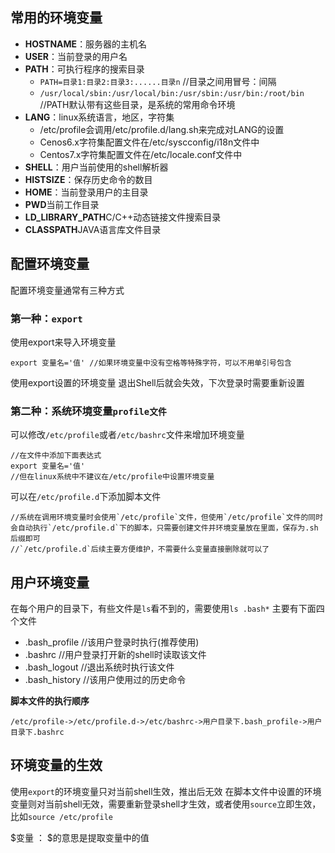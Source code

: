 ## 常用的环境变量

- **HOSTNAME**：服务器的主机名
- **USER**：当前登录的用户名
- **PATH**：可执行程序的搜索目录
  - `PATH=目录1:目录2:目录3:......目录n`  //目录之间用冒号：间隔
  - `/usr/local/sbin:/usr/local/bin:/usr/sbin:/usr/bin:/root/bin` //PATH默认带有这些目录，是系统的常用命令环境
- **LANG**：linux系统语言，地区，字符集
  - /etc/profile会调用/etc/profile.d/lang.sh来完成对LANG的设置
  - Cenos6.x字符集配置文件在/etc/syscconfig/i18n文件中
  - Centos7.x字符集配置文件在/etc/locale.conf文件中
- **SHELL**：用户当前使用的shell解析器
- **HISTSIZE**：保存历史命令的数目
- **HOME**：当前登录用户的主目录
- **PWD**当前工作目录
- **LD_LIBRARY_PATH**C/C++动态链接文件搜索目录
- **CLASSPATH**JAVA语言库文件目录


## 配置环境变量
配置环境变量通常有三种方式

### 第一种：`export`
使用export来导入环境变量

    export 变量名='值' //如果环境变量中没有空格等特殊字符，可以不用单引号包含

使用export设置的环境变量 退出Shell后就会失效，下次登录时需要重新设置


### 第二种：系统环境变量`profile文件`

可以修改`/etc/profile`或者`/etc/bashrc`文件来增加环境变量

    //在文件中添加下面表达式
    export 变量名='值'
    //但在linux系统中不建议在/etc/profile中设置环境变量

可以在`/etc/profile.d`下添加脚本文件

    //系统在调用环境变量时会使用`/etc/profile`文件，但使用`/etc/profile`文件的同时会自动执行`/etc/profile.d`下的脚本，只需要创建文件并环境变量放在里面，保存为.sh后缀即可
    //`/etc/profile.d`后续主要方便维护，不需要什么变量直接删除就可以了

## 用户环境变量

在每个用户的目录下，有些文件是`ls`看不到的，需要使用`ls .bash*`
主要有下面四个文件
- .bash_profile     //该用户登录时执行(推荐使用)
- .bashrc           //用户登录打开新的shell时读取该文件
- .bash_logout      //退出系统时执行该文件
- .bash_history     //该用户使用过的历史命令

**脚本文件的执行顺序**

    /etc/profile->/etc/profile.d->/etc/bashrc->用户目录下.bash_profile->用户目录下.bashrc

## 环境变量的生效

使用`export`的环境变量只对当前shell生效，推出后无效
在脚本文件中设置的环境变量则对当前shell无效，需要重新登录shell才生效，或者使用`source`立即生效，比如`source /etc/profile`

$变量 ： $的意思是提取变量中的值